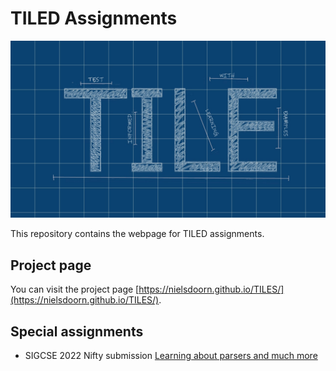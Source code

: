 # TILED Assignments

![TILE Logo](docs/TILE_logo.png "TILE logo")

This repository contains the webpage for TILED assignments.

## Project page

You can visit the project page [https://nielsdoorn.github.io/TILES/](https://nielsdoorn.github.io/TILES/).

## Special assignments

- SIGCSE 2022 Nifty submission [Learning about parsers and much more](https://nielsdoorn.github.io/TILES/nifties/2022/nifty2022.html)